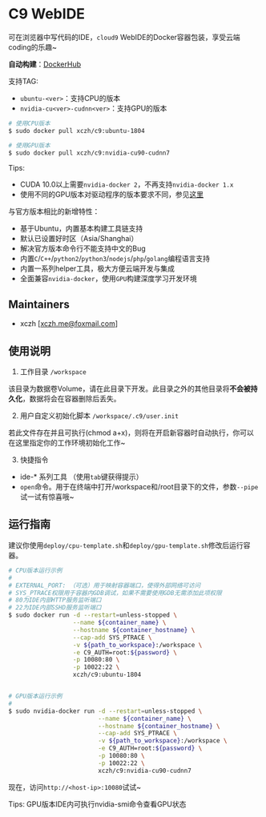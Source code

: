 # C9 WebIDE

可在浏览器中写代码的IDE，`cloud9` WebIDE的Docker容器包装，享受云端coding的乐趣~

**自动构建**：[DockerHub](https://hub.docker.com/r/xczh/c9/tags/)

支持TAG:

 - `ubuntu-<ver>`：支持CPU的版本
 - `nvidia-cu<ver>-cudnn<ver>`：支持GPU的版本

```sh
# 使用CPU版本
$ sudo docker pull xczh/c9:ubuntu-1804

# 使用GPU版本
$ sudo docker pull xczh/c9:nvidia-cu90-cudnn7
```

Tips:

 - CUDA 10.0以上需要`nvidia-docker 2`，不再支持`nvidia-docker 1.x`
 - 使用不同的GPU版本对驱动程序的版本要求不同，参见[这里](https://github.com/NVIDIA/nvidia-docker/wiki/CUDA#requirements)

与官方版本相比的新增特性：

 - 基于Ubuntu，内置基本构建工具链支持
 - 默认已设置好时区（Asia/Shanghai）
 - 解决官方版本命令行不能支持中文的Bug
 - 内置`C`/`C++`/`python2`/`python3`/`nodejs`/`php`/`golang`编程语言支持
 - 内置一系列helper工具，极大方便云端开发与集成
 - 全面兼容`nvidia-docker`，使用`GPU`构建深度学习开发环境

## Maintainers

 - xczh [xczh.me@foxmail.com]

## 使用说明

1. 工作目录 `/workspace`

该目录为数据卷Volume，请在此目录下开发。此目录之外的其他目录将**不会被持久化**，数据将会在容器删除后丢失。

2. 用户自定义初始化脚本 `/workspace/.c9/user.init`

若此文件存在并且可执行(chmod a+x)，则将在开启新容器时自动执行，你可以在这里指定你的工作环境初始化工作~

3. 快捷指令

 - ide-* 系列工具 （使用`tab`键获得提示） 
 - `open`命令。用于在终端中打开/workspace和/root目录下的文件，参数`--pipe`试一试有惊喜哦~

## 运行指南

建议你使用`deploy/cpu-template.sh`和`deploy/gpu-template.sh`修改后运行容器。

```sh
# CPU版本运行示例
#
# EXTERNAL_PORT: （可选）用于映射容器端口，使得外部网络可访问
# SYS_PTRACE权限用于容器内GDB调试，如果不需要使用GDB无需添加此项权限
# 80为IDE内部HTTP服务监听端口
# 22为IDE内部SSHD服务监听端口
$ sudo docker run -d --restart=unless-stopped \
                  --name ${container_name} \
                  --hostname ${container_hostname} \
                  --cap-add SYS_PTRACE \
                  -v ${path_to_workspace}:/workspace \
                  -e C9_AUTH=root:${password} \
                  -p 10080:80 \
                  -p 10022:22 \
                  xczh/c9:ubuntu-1804


# GPU版本运行示例
#
$ sudo nvidia-docker run -d --restart=unless-stopped \
                         --name ${container_name} \
                         --hostname ${container_hostname} \
                         --cap-add SYS_PTRACE \
                         -v ${path_to_workspace}:/workspace \
                         -e C9_AUTH=root:${password} \
                         -p 10080:80 \
                         -p 10022:22 \
                         xczh/c9:nvidia-cu90-cudnn7

```

现在，访问`http://<host-ip>:10080`试试~

Tips: GPU版本IDE内可执行nvidia-smi命令查看GPU状态
